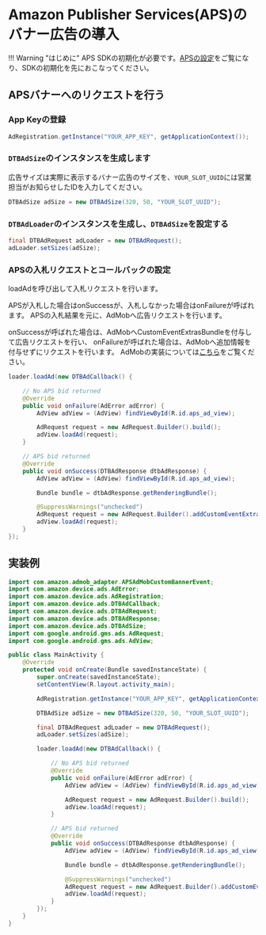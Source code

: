 # Amazon Publisher Services(APS)のバナー広告の導入

!!! Warning "はじめに"
    APS SDKの初期化が必要です。[APSの設定](init.md)をご覧になり、SDKの初期化を先におこなってください。

## APSバナーへのリクエストを行う

### App Keyの登録

```java
AdRegistration.getInstance("YOUR_APP_KEY", getApplicationContext());
```

### `DTBAdSize`のインスタンスを生成します

広告サイズは実際に表示するバナー広告のサイズを、`YOUR_SLOT_UUID`には営業担当がお知らせしたIDを入力してください。
    
```java
DTBAdSize adSize = new DTBAdSize(320, 50, "YOUR_SLOT_UUID");
```

### `DTBAdLoader`のインスタンスを生成し、`DTBAdSize`を設定する

```java
final DTBAdRequest adLoader = new DTBAdRequest();
adLoader.setSizes(adSize);
```

### APSの入札リクエストとコールバックの設定
loadAdを呼び出して入札リクエストを行います。

APSが入札した場合はonSuccessが、入札しなかった場合はonFailureが呼ばれます。
APSの入札結果を元に、AdMobへ広告リクエストを行います。

onSuccessが呼ばれた場合は、AdMobへCustomEventExtrasBundleを付与して広告リクエストを行い、
onFailureが呼ばれた場合は、AdMobへ追加情報を付与せずにリクエストを行います。
AdMobの実装については[こちら](/admob#広告の実装)をご覧ください。

```java
loader.loadAd(new DTBAdCallback() {

    // No APS bid returned
    @Override
    public void onFailure(AdError adError) {
        AdView adView = (AdView) findViewById(R.id.aps_ad_view);

        AdRequest request = new AdRequest.Builder().build();
        adView.loadAd(request);
    }

    // APS bid returned
    @Override
    public void onSuccess(DTBAdResponse dtbAdResponse) {
        AdView adView = (AdView) findViewById(R.id.aps_ad_view);

        Bundle bundle = dtbAdResponse.getRenderingBundle();

        @SuppressWarnings("unchecked")
        AdRequest request = new AdRequest.Builder().addCustomEventExtrasBundle(APSAdMobCustomBannerEvent.class, bundle).build();
        adView.loadAd(request);
    }
});
```

## 実装例

```java
import com.amazon.admob_adapter.APSAdMobCustomBannerEvent;
import com.amazon.device.ads.AdError;
import com.amazon.device.ads.AdRegistration;
import com.amazon.device.ads.DTBAdCallback;
import com.amazon.device.ads.DTBAdRequest;
import com.amazon.device.ads.DTBAdResponse;
import com.amazon.device.ads.DTBAdSize;
import com.google.android.gms.ads.AdRequest;
import com.google.android.gms.ads.AdView;

public class MainActivity {
    @Override
    protected void onCreate(Bundle savedInstanceState) {
        super.onCreate(savedInstanceState);
        setContentView(R.layout.activity_main);

        AdRegistration.getInstance("YOUR_APP_KEY", getApplicationContext());

        DTBAdSize adSize = new DTBAdSize(320, 50, "YOUR_SLOT_UUID");

        final DTBAdRequest adLoader = new DTBAdRequest();
        adLoader.setSizes(adSize);

        loader.loadAd(new DTBAdCallback() {

            // No APS bid returned
            @Override
            public void onFailure(AdError adError) {
                AdView adView = (AdView) findViewById(R.id.aps_ad_view);

                AdRequest request = new AdRequest.Builder().build();
                adView.loadAd(request);
            }

            // APS bid returned
            @Override
            public void onSuccess(DTBAdResponse dtbAdResponse) {
                AdView adView = (AdView) findViewById(R.id.aps_ad_view);

                Bundle bundle = dtbAdResponse.getRenderingBundle();

                @SuppressWarnings("unchecked")
                AdRequest request = new AdRequest.Builder().addCustomEventExtrasBundle(APSAdMobCustomBannerEvent.class, bundle).build();
                adView.loadAd(request);
            }
        });
    }
}

```

